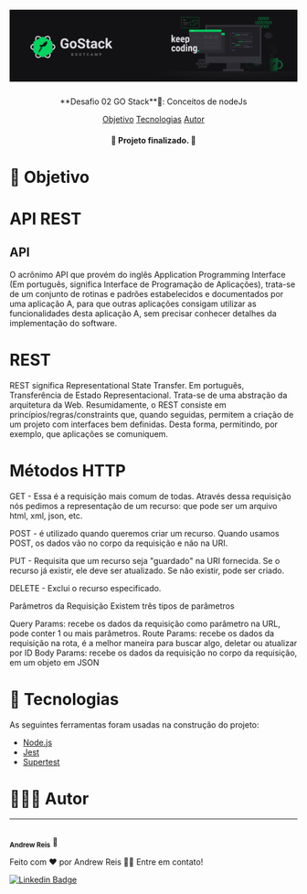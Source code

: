 <h1 align="center">
    <h1 align="center"><img src="https://github.com/AndrewReis/conceitos-nodejs/blob/master/src/assets/desafio02.png" alt="GoStack desafio 02"/></h1>
</h1>
<p align="center"> **Desafio 02 GO Stack**🚀: Conceitos de nodeJs </p>

<p align="center">
 <a href="#objetivo">Objetivo</a> 
 <a href="#tecnologias">Tecnologias</a>  
 <a href="#autor">Autor</a> 
</p>

<h4 align="center"> 
	🚀  Projeto finalizado.  🚀
</h4>



<h1 id='objetivo'> 🎯 Objetivo </h1>


<p align="center">
    <h1>API REST</h1>

<h2>API</h2>
<p>
O acrônimo API que provém do inglês Application Programming Interface (Em português, significa Interface de Programação de Aplicações), trata-se de um conjunto de rotinas e padrões estabelecidos e documentados por uma aplicação A, para que outras aplicações consigam utilizar as funcionalidades desta aplicação A, sem precisar conhecer detalhes da implementação do software.
</p>

<h1>REST</h2>
<p>
REST significa Representational State Transfer. Em português, Transferência de Estado Representacional. Trata-se de uma abstração da arquitetura da Web. Resumidamente, o REST consiste em princípios/regras/constraints que, quando seguidas, permitem a criação de um projeto com interfaces bem definidas. Desta forma, permitindo, por exemplo, que aplicações se comuniquem.
</p>

<h1>Métodos HTTP</h1>
<p>
GET - Essa é a requisição mais comum de todas. Através dessa requisição nós pedimos a representação de um recurso: que pode ser um arquivo html, xml, json, etc.

POST - é utilizado quando queremos criar um recurso. Quando usamos POST, os dados vão no corpo da requisição e não na URI.

PUT - Requisita que um recurso seja "guardado" na URI fornecida. Se o recurso já existir, ele deve ser atualizado. Se não existir, pode ser criado.

DELETE - Exclui o recurso especificado.
</p>
Parâmetros da Requisição
Existem três tipos de parâmetros

Query Params: recebe os dados da requisição como parâmetro na URL, pode conter 1 ou mais parâmetros.
Route Params: recebe os dados da requisição na rota, é a melhor maneira para buscar algo, deletar ou atualizar por ID
Body Params: recebe os dados da requisição no corpo da requisição, em um objeto em JSON
</p>
	



<h1 id='tecnologias'> 🤖 Tecnologias </h1>

As seguintes ferramentas foram usadas na construção do projeto:

- [Node.js](https://nodejs.org/en/)
- [Jest](https://reactnative.dev/)
- [Supertest]()


<h1 id='autor'> 🙋🏽‍♂️ Autor </h1>

---

 <img style="border-radius: 50%;" src="https://avatars3.githubusercontent.com/u/60078687?s=460&u=83742fab7b35f433986c6fbe25df935441b6a743&v=4" width="100px;" alt=""/>
 <br />
 <sub><b>Andrew Reis</b></sub></a> 🚀


Feito com ❤️ por Andrew Reis 👋🏽 Entre em contato!

[![Linkedin Badge](https://img.shields.io/badge/-Andrew-blue?style=flat-square&logo=Linkedin&logoColor=white&link=https://www.linkedin.com/in/andrew-reis/)](https://www.linkedin.com/in/andrew-reis/) 
